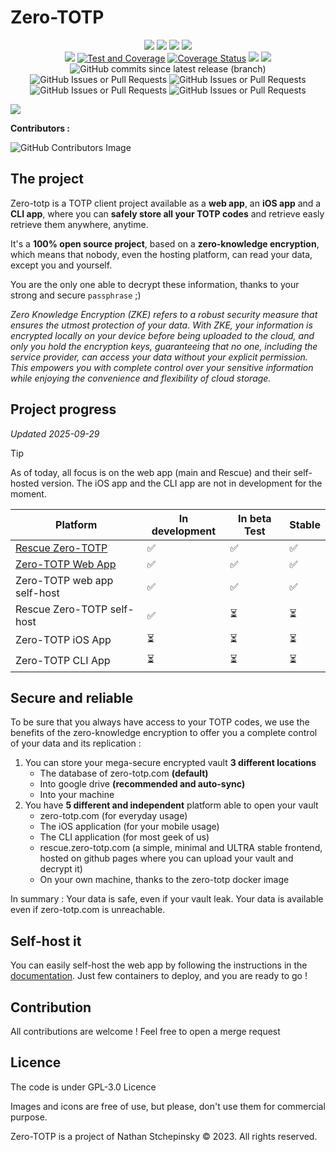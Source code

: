 # Zero-TOTP
<p align="center">
    <img src="https://img.shields.io/uptimerobot/status/m794827592-25c510a0c14f34a3812711a9%20?label=Frontend&link=zero-totp.com"/>
    <img src="https://img.shields.io/uptimerobot/ratio/m794827592-25c510a0c14f34a3812711a9?label=Frontend%20uptime%20(30d)">
    <img src="https://img.shields.io/uptimerobot/status/m798298078-655a23f7108eb3c8082c58ae?label=API&link=zero-totp.com"/>
    <img src="https://img.shields.io/uptimerobot/ratio/m798298078-655a23f7108eb3c8082c58ae?label=API%20uptime%20(30d)">
    <br>
    <img src="https://github.com/SeaweedbrainCY/zero-totp/actions/workflows/deploy_prod.yml/badge.svg"/>
     <a href="https://github.com/SeaweedbrainCY/zero-totp/actions/workflows/test.yml"><img src="https://github.com/SeaweedbrainCY/zero-totp/actions/workflows/test.yml/badge.svg" alt="Test and Coverage"/></a>
    <a href='https://coveralls.io/github/SeaweedbrainCY/zero-totp'><img src='https://coveralls.io/repos/github/SeaweedbrainCY/zero-totp/badge.svg' alt='Coverage Status' /></a>
    <img src="https://img.shields.io/github/license/seaweedbraincy/zero-totp"/>
    <img src="https://img.shields.io/github/v/release/seaweedbraincy/zero-totp"/>
    <img alt="GitHub commits since latest release (branch)" src="https://img.shields.io/github/commits-since/seaweedbraincy/zero-totp/latest/main">
    <br>
    <img alt="GitHub Issues or Pull Requests" src="https://img.shields.io/github/issues/seaweedbraincy/zero-totp">
    <img alt="GitHub Issues or Pull Requests" src="https://img.shields.io/github/issues-closed/seaweedbraincy/zero-totp">
    <img alt="GitHub Issues or Pull Requests" src="https://img.shields.io/github/issues-pr/seaweedbraincy/zero-totp">
    <img alt="GitHub Issues or Pull Requests" src="https://img.shields.io/github/issues-pr-closed/seaweedbraincy/zero-totp">
</p>

<img src="https://github.com/SeaweedbrainCY/zero-totp/blob/main/frontend/src/assets/logo_zero_totp_dark.png?raw=true"/>

**Contributors :**

![GitHub Contributors Image](https://contrib.rocks/image?repo=seaweedbraincy/zero-totp)

## The project 
Zero-totp is a TOTP client project available as a **web app**, an **iOS app** and a **CLI app**, where you can **safely store all your TOTP codes** and retrieve easly retrieve them anywhere, anytime.

It's a **100% open source project**, based on a **zero-knowledge encryption**, which means that nobody, even the hosting platform, can read your data, except you and yourself. 

You are the only one able to decrypt these information, thanks to your strong and secure `passphrase` ;) 

*Zero Knowledge Encryption (ZKE) refers to a robust security measure that ensures the utmost protection of your data. With ZKE, your information is encrypted locally on your device before being uploaded to the cloud, and only you hold the encryption keys, guaranteeing that no one, including the service provider, can access your data without your explicit permission. This empowers you with complete control over your sensitive information while enjoying the convenience and flexibility of cloud storage.*

## Project progress
*Updated 2025-09-29*
> [!TIP]
> As of today, all focus is on the web app (main and Rescue) and their self-hosted version. The iOS app and the CLI app are not in development for the moment.

| Platform | In development | In beta Test | Stable |
| --- | --- | --- | --- |
| [Rescue Zero-TOTP](https://rescue.zero-totp.com) | ✅ | ✅ | ✅ |
| [Zero-TOTP Web App](https://zero-totp.com) | ✅ | ✅ | ✅ |
| Zero-TOTP web app self-host | ✅ | ✅ | ✅  |
| Rescue Zero-TOTP self-host | ✅ | ⏳ | ⏳ |
| Zero-TOTP iOS App | ⏳ | ⏳ | ⏳ |
| Zero-TOTP CLI App | ⏳ | ⏳ | ⏳ |

## Secure and reliable

To be sure that you always have access to your TOTP codes, we use the benefits of the zero-knowledge encryption to offer you a complete control of your data and its replication : 
1. You can store your mega-secure encrypted vault **3 different locations**   
    - The database of zero-totp.com **(default)**
    - Into google drive **(recommended and auto-sync)**
    - Into your machine
2. You have **5 different and independent** platform able to open your vault
    - zero-totp.com (for everyday usage)
    - The iOS application (for your mobile usage)
    - The CLI application (for most geek of us)
    - rescue.zero-totp.com (a simple, minimal and ULTRA stable frontend, hosted on github pages where you can upload your vault and decrypt it)
    - On your own machine, thanks to the zero-totp docker image

In summary : Your data is safe, even if your vault leak. Your data is available even if zero-totp.com is unreachable.

## Self-host it 

You can easily self-host the web app by following the instructions in the [documentation](https://docs.zero-totp.com/latest/self-host/). 
Just few containers to deploy, and you are ready to go !

## Contribution

All contributions are welcome ! Feel free to open a merge request 

## Licence 

The code is under GPL-3.0 Licence

Images and icons are free of use, but please, don't use them for commercial purpose.

Zero-TOTP is a project of Nathan Stchepinsky © 2023. All rights reserved.
